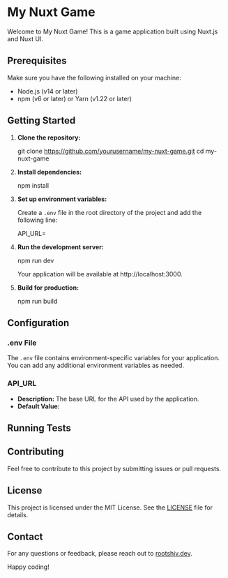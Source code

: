 # My Nuxt Game

Welcome to My Nuxt Game! This is a game application built using Nuxt.js and Nuxt UI.

## Prerequisites

Make sure you have the following installed on your machine:

- Node.js (v14 or later)
- npm (v6 or later) or Yarn (v1.22 or later)

## Getting Started

1. **Clone the repository:**

   git clone https://github.com/yourusername/my-nuxt-game.git
   cd my-nuxt-game

2. **Install dependencies:**

   npm install

3. **Set up environment variables:**

   Create a `.env` file in the root directory of the project and add the following line:

   API_URL=<api url>

4. **Run the development server:**

   npm run dev

   Your application will be available at http://localhost:3000.

5. **Build for production:**

   npm run build

## Configuration

### .env File

The `.env` file contains environment-specific variables for your application. You can add any additional environment variables as needed.

### API_URL

- **Description:** The base URL for the API used by the application.
- **Default Value:** <api url>

## Running Tests

## Contributing

Feel free to contribute to this project by submitting issues or pull requests.

## License

This project is licensed under the MIT License. See the [LICENSE](LICENSE) file for details.

## Contact

For any questions or feedback, please reach out to [rootshiv.dev](https://rootshiv.dev).

Happy coding!
